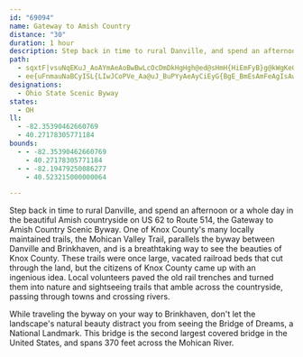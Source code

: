 ```yaml
---
id: "69094"
name: Gateway to Amish Country
distance: "30"
duration: 1 hour
description: Step back in time to rural Danville, and spend an afternoon or a whole day in the beautiful Amish countryside on US 62 to Rout 514, The Gateway Amish Country Scenic Byway.
path:
  - sqxtF|vsuNqEKuJ_AoAYmAeAoBwBwLcOcDmDkHgHgh@ed@sHmH{HiEmFyB}g@kWgKeGwFuCma@aRyCeBgGyGsGcIiCeEgHiKmA{BqD_MeDaK_AsB_HsKkAsB}AmDk@cAq@u@aO}Ja`@aViNoG_Aq@cC}BgSsLmKuGwAo@{Ac@y@Imr@m@{OLg^m@cCYcDeAsQuH_x@kZiPqGwDaA}Eg@sFWmEyAeOcKwFqEsBgDqHkNmDeGsCeD}DaDgLoImAq@eBm@}AY{Ec@sFAyCm@aEqBkAs@{D{CcEyBoAM{OFwCPyD@cBMyA_@cWuJkCo@qHm@iB[et@oXuKoDkB]_\gDcFsAuPqDsB_AkM{HcVoPiBm@oGy@yZeAiA[y@c@}E{DcAg@qEi@m[iAuNWiBMaB?sLe@sDIyLW}SyAoEe@}@c@qIcJcGaGeHaIwLiOmAoBuBiGs@gAc@]sEgBkAs@_LeMmGwH}BmEeAeBiMyKcFwEsV{W}BmCyE_IcMeQgMgOqKwL}P_N}IcGiKsJuA_A_Bk@}BAoALgDl@oDbAoOvFmAh@eBfAcA^y@?_A_@qIuFkCkAiA_BeA{CuAkB}A{@}IwDgBaAoRiNaHsFsAw@uRwNg@e@{A_CiAuDUkDCeCX}OCeB_@cB_BkDy@m@yAi@yOBoBSYSgC}DoDcHBsA?q@BgCBkC@S?Q@g@?]A_@C]AYCUEi@EWCOCSCKCKIWW{@Ug@AEOYMWKMOUc@k@
  - ee{uFnmauNaBCyISL{LIwJCoPVe_Aa@uJ_BuPYyAeAyCiEyG{BgE_BmEsAmFeAgIsAwUm@_H[mCiAaGy@gDsB{F_C_FsQqY}BaGe@eBoBaKmDqUqFsS}@mEWaETyb@SmDiAmEu@gBsA{B
designations:
  - Ohio State Scenic Byway
states:
  - OH
ll:
  - -82.35390462660769
  - 40.27178305771184
bounds:
  - - -82.35390462660769
    - 40.27178305771184
  - - -82.19479250086277
    - 40.523215000000064

---
```


Step back in time to rural Danville, and spend an afternoon or a whole day in the beautiful Amish countryside on US 62 to Route 514, the Gateway to Amish Country Scenic Byway. One of Knox County's many locally maintained trails, the Mohican Valley Trail, parallels the byway between Danville and Brinkhaven, and is a breathtaking way to see the beauties of Knox County. These trails were once large, vacated railroad beds that cut through the land, but the citizens of Knox County came up with an ingenious idea. Local volunteers paved the old rail trenches and turned them into nature and sightseeing trails that amble across the countryside, passing through towns and crossing rivers.

While traveling the byway on your way to Brinkhaven, don't let the landscape's natural beauty distract you from seeing the Bridge of Dreams, a National Landmark. This bridge is the second largest covered bridge in the United States, and spans 370 feet across the Mohican River.
